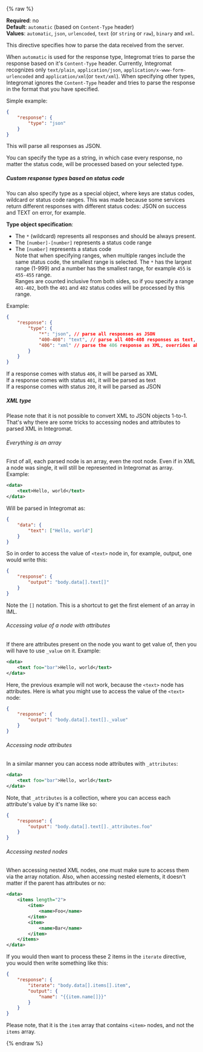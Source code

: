 {% raw %}

**Required**: no  
**Default**: `automatic` (based on `Content-Type` header)  
**Values**: `automatic`, `json`, `urlencoded`, `text` (or `string` or
`raw`), `binary` and `xml`.

This directive specifies how to parse the data received from the server.

When `automatic` is used for the response type, Integromat tries to
parse the response based on it's `Content-Type` header. Currently,
Integromat recognizes only `text/plain`, `application/json`,
`application/x-www-form-urlencoded` and `application/xml`(or
`text/xml`). When specifying other types, Integromat ignores the
`Content-Type` header and tries to parse the response in the format that
you have specified.

Simple example:
```json
{
    "response": {
        "type": "json"
    }
}
```
This will parse all responses as JSON.

You can specify the type as a string, in which case every response, no
matter the status code, will be processed based on your selected type.

##### Custom response types based on status code

You can also specify type as a special object, where keys are status
codes, wildcard or status code ranges. This was made because some
services return different responses with different status codes: JSON on
success and TEXT on error, for example.

**Type object specification**:
- The `*` (wildcard) represents all responses and should be always
present.  
- The `[number]-[number]` represents a status code range
- The `[number]` represents a status code  
  Note that when specifying ranges, when multiple ranges include the
  same status code, the smallest range is selected. The `*` has the
  largest range (1-999) and a number has the smallest range, for example
  `455` is `455-455` range.  
  Ranges are counted inclusive from both sides, so if you specify a
  range `401-402`, both the `401` and `402` status codes will be
  processed by this range.

Example:
```json
{
    "response": {
        "type": {
            "*": "json", // parse all responses as JSON
            "400-408": "text", // parse all 400-408 responses as text, overrides "*",
            "406": "xml" // parse the 406 response as XML, overrides above definitions
        }
    }
}
```
If a response comes with status `406`, it will be parsed as XML  
If a response comes with status `401`, it will be parsed as text  
If a response comes with status `200`, it will be parsed as JSON

##### XML type
Please note that it is not possible to convert XML to JSON objects 1-to-1. That's why there are some tricks to accessing nodes and attributes to parsed XML in Integromat.

###### Everything is an array

First of all, each parsed node is an array, even the root node. Even if in XML a node was single, it will still be represented in Integromat as array. Example:
```xml
<data>
    <text>Hello, world</text>
</data>
```
Will be parsed in Integromat as:
```json
{
    "data": {
        "text": ["Hello, world"]
    }
}
```
So in order to access the value of `<text>` node in, for example, output, one would write this:
```json
{
    "response": {
        "output": "body.data[].text[]"
    }
}
```
Note the `[]` notation. This is a shortcut to get the first element of an array in IML.

###### Accessing value of a node with attributes

If there are attributes present on the node you want to get value of, then you will have to use `_value` on it. Example:
```xml
<data>
    <text foo="bar">Hello, world</text>
</data>
```
Here, the previous example will not work, because the `<text>` node has attributes.
Here is what you might use to access the value of the `<text>` node:
```json
{
    "response": {
        "output": "body.data[].text[]._value"
    }
}
```

###### Accessing node attributes

In a similar manner you can access node attributes with `_attributes`:
```xml
<data>
    <text foo="bar">Hello, world</text>
</data>
```
Note, that `_attributes` is a collection, where you can access each attribute's value by it's name like so:
```json
{
    "response": {
        "output": "body.data[].text[]._attributes.foo"
    }
}
```

###### Accessing nested nodes

When accessing nested XML nodes, one must make sure to access them via the array notation. Also, when accessing nested elements, it doesn't matter if the parent has attributes or no:
```xml
<data>
    <items length="2">
        <item>
            <name>Foo</name>
        </item>
        <item>
            <name>Bar</name>
        </item>
    </items>
</data>
```
If you would then want to process these 2 items in the `iterate` directive, you would then write something like this:
```json
{
    "response": {
        "iterate": "body.data[].items[].item",
        "output": {
            "name": "{{item.name[]}}"
        }
    }
}
```
Please note, that it is the `item` array that contains `<item>` nodes, and not the `items` array.

{% endraw %}